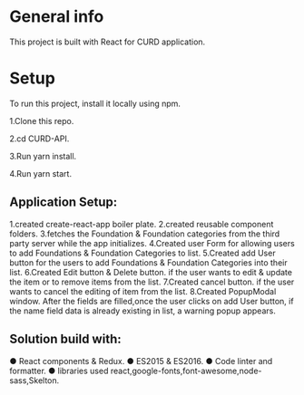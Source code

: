 

# General info
This project is built with React for CURD application.


# Setup
To run this project, install it locally using npm.

1.Clone this repo.

2.cd CURD-API.

3.Run yarn install.

4.Run yarn start.

## Application Setup:

1.created create-react-app boiler plate.
2.created reusable component folders.
3.fetches the Foundation & Foundation categories from the third party server while the app initializes.
4.Created user Form for allowing users to add Foundations & Foundation Categories to list.
5.Created add User button for the users to add Foundations & Foundation Categories into their list.
6.Created Edit button & Delete button. if the user wants to edit & update the item or to remove  items from the list.
7.Created cancel button. if the user wants to cancel the editing of item from the list.
8.Created PopupModal window. After the fields are filled,once the user clicks on add User button, if the name field data is already existing in list, a warning popup appears.


## Solution build with:
● React components & Redux.
● ES2015 & ES2016.
● Code linter and formatter.
● libraries used react,google-fonts,font-awesome,node-sass,Skelton.

